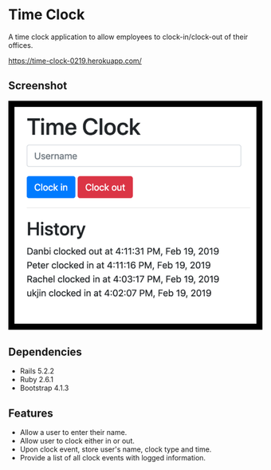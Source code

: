 # Time Clock

A time clock application to allow employees to clock-in/clock-out of their offices.

https://time-clock-0219.herokuapp.com/

## Screenshot

<img src="./img/screenshot.png" width="600" style="border:3px solid #000000">

## Dependencies

- Rails 5.2.2
- Ruby 2.6.1
- Bootstrap 4.1.3

## Features

- Allow a user to enter their name.
- Allow user to clock either in or out.
- Upon clock event, store user's name, clock type and time.
- Provide a list of all clock events with logged information.
